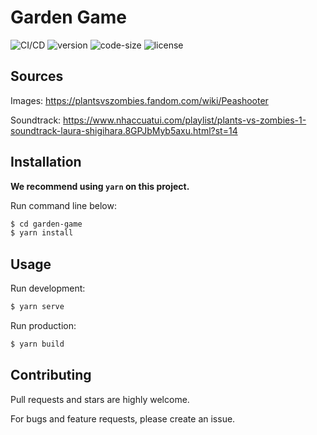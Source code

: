# Garden Game

![CI/CD](https://github.com/duc622/garden-game/workflows/CI/CD/badge.svg)
![version](https://img.shields.io/github/package-json/v/duc622/garden-game)
![code-size](https://img.shields.io/github/languages/code-size/duc622/garden-game)
![license](https://img.shields.io/github/license/duc622/garden-game)

## Sources

Images: https://plantsvszombies.fandom.com/wiki/Peashooter

Soundtrack: https://www.nhaccuatui.com/playlist/plants-vs-zombies-1-soundtrack-laura-shigihara.8GPJbMyb5axu.html?st=14

## Installation

**We recommend using `yarn` on this project.**

Run command line below:

```bash
$ cd garden-game
$ yarn install
```

## Usage

Run development:

```bash
$ yarn serve
```

Run production:

```bash
$ yarn build
```

## Contributing

Pull requests and stars are highly welcome.

For bugs and feature requests, please create an issue.
